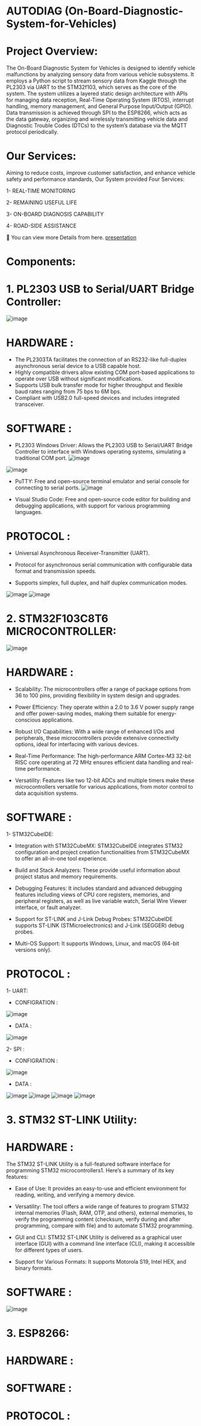# AUTODIAG (On-Board-Diagnostic-System-for-Vehicles)
# Project Overview:
The On-Board Diagnostic System for Vehicles is designed to identify vehicle malfunctions by analyzing sensory data from various vehicle subsystems. It employs a Python script to stream sensory data from Kaggle through the PL2303 via UART to the STM32f103, which serves as the core of the system. The system utilizes a layered static design architecture with APIs for managing data reception, Real-Time Operating System (RTOS), interrupt handling, memory management, and General Purpose Input/Output (GPIO). Data transmission is achieved through SPI to the ESP8266, which acts as the data gateway, organizing and wirelessly transmitting vehicle data and Diagnostic Trouble Codes (DTCs) to the system’s database via the MQTT protocol periodically.
# Our Services:
Aiming to reduce costs, improve customer satisfaction, and enhance vehicle safety
and performance standards, Our System provided Four Services:

1- REAL-TIME MONITORING

2- REMAINING USEFUL LIFE

3- ON-BOARD DIAGNOSIS CAPABILITY

4- ROAD-SIDE ASSISTANCE

📝 You can view more Details from here. <a href="https://drive.google.com/file/d/12X-7KyyK5NAQu-tFUbDE7he6bxcZAbdy/view?usp=sharing" target="blank">presentation</a>

# Components:
# 1. PL2303 USB to Serial/UART Bridge Controller:
![image](https://github.com/Eman22adel/AUTODIAG--On-Board-Diagnostic-System-for-Vehicles-/blob/main/Picture1.jpg)
# HARDWARE :
-  The PL2303TA facilitates the connection of an RS232-like full-duplex asynchronous serial device to a USB capable host.
-  Highly compatible drivers allow existing COM port-based applications to operate over USB without significant modifications.
-  Supports USB bulk transfer mode for higher throughput and flexible baud rates ranging from 75 bps to 6M bps.
-  Compliant with USB2.0 full-speed devices and includes integrated transceiver.


# SOFTWARE :
- PL2303 Windows Driver: Allows the PL2303 USB to Serial/UART Bridge Controller to interface with Windows operating systems, simulating a traditional COM
        port.
![image](https://github.com/Eman22adel/AUTODIAG--On-Board-Diagnostic-System-for-Vehicles-/blob/main/Screenshot%202024-05-15%20141613.png)
      
![image](https://github.com/Eman22adel/AUTODIAG--On-Board-Diagnostic-System-for-Vehicles-/blob/main/Screenshot%202024-05-15%20141221.png)
   
- PuTTY: Free and open-source terminal emulator and serial console for connecting to serial ports.
![image](https://github.com/Eman22adel/AUTODIAG--On-Board-Diagnostic-System-for-Vehicles-/blob/main/Screenshot%202024-05-15%20141234.png)
   
- Visual Studio Code: Free and open-source code editor for building and debugging applications, with support for various programming languages.
   
# PROTOCOL :
- Universal Asynchronous Receiver-Transmitter (UART).
   
- Protocol for asynchronous serial communication with configurable data format and transmission speeds.
   
- Supports simplex, full duplex, and half duplex communication modes.
   
![image](https://github.com/Eman22adel/AUTODIAG--On-Board-Diagnostic-System-for-Vehicles-/blob/main/Picture7.jpg)
![image](https://github.com/Eman22adel/AUTODIAG--On-Board-Diagnostic-System-for-Vehicles-/blob/main/Picture6.png)

# 2. STM32F103C8T6 MICROCONTROLLER:
![image](https://github.com/Eman22adel/AUTODIAG--On-Board-Diagnostic-System-for-Vehicles-/blob/main/STM.png)
# HARDWARE :
- Scalability: The microcontrollers offer a range of package options from 36 to 100 pins, providing flexibility in system design and upgrades.

- Power Efficiency: They operate within a 2.0 to 3.6 V power supply range and offer power-saving modes, making them suitable for energy-conscious 
  applications.
  
- Robust I/O Capabilities: With a wide range of enhanced I/Os and peripherals, these microcontrollers provide extensive connectivity options, ideal for 
  interfacing with various devices.
  
- Real-Time Performance: The high-performance ARM Cortex-M3 32-bit RISC core operating at 72 MHz ensures efficient data handling and real-time performance.

- Versatility: Features like two 12-bit ADCs and multiple timers make these microcontrollers versatile for various applications, from motor control to data 
   acquisition systems.
         
# SOFTWARE :
1- STM32CubeIDE:
      
- Integration with STM32CubeMX: STM32CubeIDE integrates STM32 configuration and project creation functionalities from STM32CubeMX to offer an all-in-one 
  tool experience.
  
- Build and Stack Analyzers: These provide useful information about project status and memory requirements.

- Debugging Features: It includes standard and advanced debugging features including views of CPU core registers, memories, and peripheral registers, as 
  well as live variable watch, Serial Wire Viewer interface, or fault analyzer.
  
- Support for ST-LINK and J-Link Debug Probes: STM32CubeIDE supports ST-LINK (STMicroelectronics) and J-Link (SEGGER) debug probes.

- Multi-OS Support: It supports Windows, Linux, and macOS (64-bit versions only).
         
# PROTOCOL :
1- UART:
- CONFIGRATION :
  
 ![image](https://github.com/Eman22adel/AUTODIAG--On-Board-Diagnostic-System-for-Vehicles-/blob/main/PL2303%20USB%20to%20Serial_page9_image.png)
      
- DATA :
  
 ![image](https://github.com/Eman22adel/AUTODIAG--On-Board-Diagnostic-System-for-Vehicles-/blob/main/Screenshot%202024-05-15%20141319.png)

2- SPI : 
- CONFIGRATION :
  
![image](https://github.com/Eman22adel/AUTODIAG--On-Board-Diagnostic-System-for-Vehicles-/blob/main/Screenshot%202024-05-15%20150810.png)
          
- DATA :
  
![image](https://github.com/Eman22adel/AUTODIAG--On-Board-Diagnostic-System-for-Vehicles-/blob/main/Screenshot%202024-05-15%20151221.png)
![image](https://github.com/Eman22adel/AUTODIAG--On-Board-Diagnostic-System-for-Vehicles-/blob/main/Screenshot%202024-05-15%20151301.png)
![image](https://github.com/Eman22adel/AUTODIAG--On-Board-Diagnostic-System-for-Vehicles-/blob/main/Screenshot%202024-05-15%20151308.png)
![image](https://github.com/Eman22adel/AUTODIAG--On-Board-Diagnostic-System-for-Vehicles-/blob/main/Screenshot%202024-05-15%20151335.png)


# 3. STM32 ST-LINK Utility:    
# HARDWARE :
 The STM32 ST-LINK Utility is a full-featured software interface for programming STM32 microcontrollers1. Here’s a summary of its key features:

- Ease of Use: It provides an easy-to-use and efficient environment for reading, writing, and verifying a memory device.

- Versatility: The tool offers a wide range of features to program STM32 internal memories (Flash, RAM, OTP, and others), external memories, to verify 
  the programming content (checksum, verify during and after programming, compare with file) and to automate STM32 programming.
  
- GUI and CLI: STM32 ST-LINK Utility is delivered as a graphical user interface (GUI) with a command line interface (CLI), making it accessible for 
  different types of users.
  
- Support for Various Formats: It supports Motorola S19, Intel HEX, and binary formats.
         
# SOFTWARE :
  
 ![image](https://github.com/Eman22adel/AUTODIAG--On-Board-Diagnostic-System-for-Vehicles-/blob/main/Screenshot%202024-05-15%20143440.png)

# 3. ESP8266:   
# HARDWARE :
# SOFTWARE :
# PROTOCOL :





